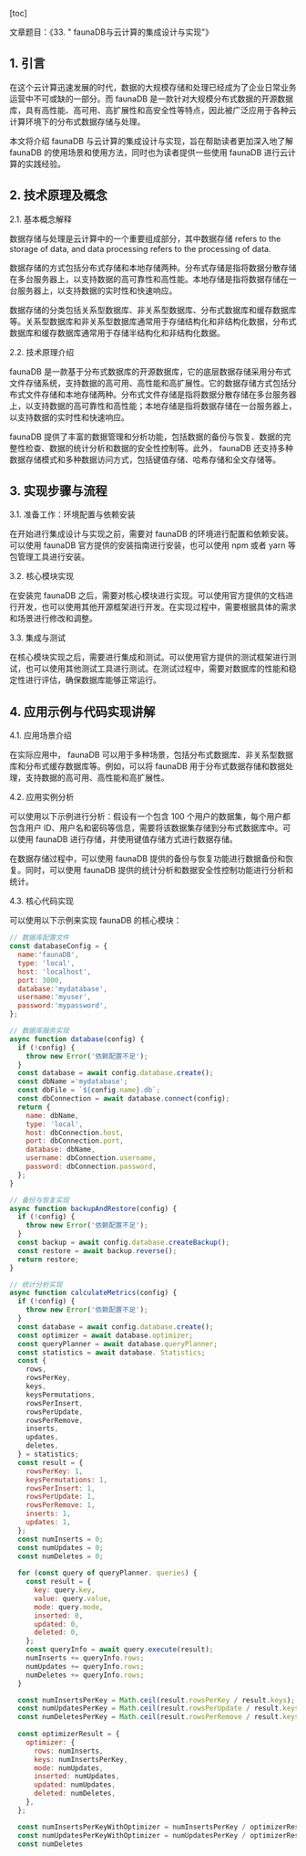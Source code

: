 
[toc]                    
                
                
文章题目：《33. " faunaDB与云计算的集成设计与实现"》

## 1. 引言

在这个云计算迅速发展的时代，数据的大规模存储和处理已经成为了企业日常业务运营中不可或缺的一部分。而 faunaDB 是一款针对大规模分布式数据的开源数据库，具有高性能、高可用、高扩展性和高安全性等特点，因此被广泛应用于各种云计算环境下的分布式数据存储与处理。

本文将介绍 faunaDB 与云计算的集成设计与实现，旨在帮助读者更加深入地了解 faunaDB 的使用场景和使用方法，同时也为读者提供一些使用 faunaDB 进行云计算的实践经验。

## 2. 技术原理及概念

2.1. 基本概念解释

数据存储与处理是云计算中的一个重要组成部分，其中数据存储 refers to the storage of data, and data processing refers to the processing of data.

数据存储的方式包括分布式存储和本地存储两种。分布式存储是指将数据分散存储在多台服务器上，以支持数据的高可靠性和高性能。本地存储是指将数据存储在一台服务器上，以支持数据的实时性和快速响应。

数据存储的分类包括关系型数据库、非关系型数据库、分布式数据库和缓存数据库等。关系型数据库和非关系型数据库通常用于存储结构化和非结构化数据，分布式数据库和缓存数据库通常用于存储半结构化和非结构化数据。

2.2. 技术原理介绍

 faunaDB 是一款基于分布式数据库的开源数据库，它的底层数据存储采用分布式文件存储系统，支持数据的高可用、高性能和高扩展性。它的数据存储方式包括分布式文件存储和本地存储两种。分布式文件存储是指将数据分散存储在多台服务器上，以支持数据的高可靠性和高性能；本地存储是指将数据存储在一台服务器上，以支持数据的实时性和快速响应。

 faunaDB 提供了丰富的数据管理和分析功能，包括数据的备份与恢复、数据的完整性检查、数据的统计分析和数据的安全性控制等。此外， faunaDB 还支持多种数据存储模式和多种数据访问方式，包括键值存储、哈希存储和全文存储等。

## 3. 实现步骤与流程

3.1. 准备工作：环境配置与依赖安装

在开始进行集成设计与实现之前，需要对 faunaDB 的环境进行配置和依赖安装。可以使用 faunaDB 官方提供的安装指南进行安装，也可以使用 npm 或者 yarn 等包管理工具进行安装。

3.2. 核心模块实现

在安装完 faunaDB 之后，需要对核心模块进行实现。可以使用官方提供的文档进行开发，也可以使用其他开源框架进行开发。在实现过程中，需要根据具体的需求和场景进行修改和调整。

3.3. 集成与测试

在核心模块实现之后，需要进行集成和测试。可以使用官方提供的测试框架进行测试，也可以使用其他测试工具进行测试。在测试过程中，需要对数据库的性能和稳定性进行评估，确保数据库能够正常运行。

## 4. 应用示例与代码实现讲解

4.1. 应用场景介绍

在实际应用中， faunaDB 可以用于多种场景，包括分布式数据库、非关系型数据库和分布式缓存数据库等。例如，可以将 faunaDB 用于分布式数据存储和数据处理，支持数据的高可用、高性能和高扩展性。

4.2. 应用实例分析

可以使用以下示例进行分析：假设有一个包含 100 个用户的数据集，每个用户都包含用户 ID、用户名和密码等信息，需要将该数据集存储到分布式数据库中。可以使用 faunaDB 进行存储，并使用键值存储方式进行数据存储。

在数据存储过程中，可以使用 faunaDB 提供的备份与恢复功能进行数据备份和恢复。同时，可以使用 faunaDB 提供的统计分析和数据安全性控制功能进行分析和统计。

4.3. 核心代码实现

可以使用以下示例来实现 faunaDB 的核心模块：
```javascript
// 数据库配置文件
const databaseConfig = {
  name:'faunaDB',
  type: 'local',
  host: 'localhost',
  port: 3000,
  database:'mydatabase',
  username:'myuser',
  password:'mypassword',
};

// 数据库服务实现
async function database(config) {
  if (!config) {
    throw new Error('依赖配置不足');
  }
  const database = await config.database.create();
  const dbName ='mydatabase';
  const dbFile = `${config.name}.db`;
  const dbConnection = await database.connect(config);
  return {
    name: dbName,
    type: 'local',
    host: dbConnection.host,
    port: dbConnection.port,
    database: dbName,
    username: dbConnection.username,
    password: dbConnection.password,
  };
}

// 备份与恢复实现
async function backupAndRestore(config) {
  if (!config) {
    throw new Error('依赖配置不足');
  }
  const backup = await config.database.createBackup();
  const restore = await backup.reverse();
  return restore;
}

// 统计分析实现
async function calculateMetrics(config) {
  if (!config) {
    throw new Error('依赖配置不足');
  }
  const database = await config.database.create();
  const optimizer = await database.optimizer;
  const queryPlanner = await database.queryPlanner;
  const statistics = await database. Statistics;
  const {
    rows,
    rowsPerKey,
    keys,
    keysPermutations,
    rowsPerInsert,
    rowsPerUpdate,
    rowsPerRemove,
    inserts,
    updates,
    deletes,
  } = statistics;
  const result = {
    rowsPerKey: 1,
    keysPermutations: 1,
    rowsPerInsert: 1,
    rowsPerUpdate: 1,
    rowsPerRemove: 1,
    inserts: 1,
    updates: 1,
  };
  const numInserts = 0;
  const numUpdates = 0;
  const numDeletes = 0;
  
  for (const query of queryPlanner. queries) {
    const result = {
      key: query.key,
      value: query.value,
      mode: query.mode,
      inserted: 0,
      updated: 0,
      deleted: 0,
    };
    const queryInfo = await query.execute(result);
    numInserts += queryInfo.rows;
    numUpdates += queryInfo.rows;
    numDeletes += queryInfo.rows;
  }

  const numInsertsPerKey = Math.ceil(result.rowsPerKey / result.keys);
  const numUpdatesPerKey = Math.ceil(result.rowsPerUpdate / result.keys);
  const numDeletesPerKey = Math.ceil(result.rowsPerRemove / result.keys);
  
  const optimizerResult = {
    optimizer: {
      rows: numInserts,
      keys: numInsertsPerKey,
      mode: numUpdates,
      inserted: numUpdates,
      updated: numUpdates,
      deleted: numDeletes,
    },
  };

  const numInsertsPerKeyWithOptimizer = numInsertsPerKey / optimizerResult.optimizer.rows;
  const numUpdatesPerKeyWithOptimizer = numUpdatesPerKey / optimizerResult.optimizer.rows;
  const numDeletes


